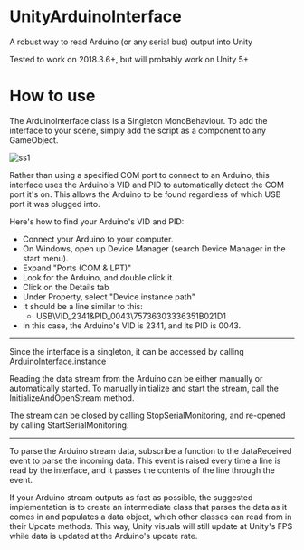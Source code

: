 # UnityArduinoInterface
A robust way to read Arduino (or any serial bus) output into Unity  

Tested to work on 2018.3.6+, but will probably work on Unity 5+

# How to use
The ArduinoInterface class is a Singleton MonoBehaviour. To add the interface to your scene, simply add the script as a component to any GameObject.

![ss1](https://user-images.githubusercontent.com/24966782/56639156-dfbbe680-6624-11e9-902a-7baa90f6af3c.png)

Rather than using a specified COM port to connect to an Arduino, this interface uses the Arduino's VID and PID to automatically detect the COM port it's on. This allows the Arduino to be found regardless of which USB port it was plugged into.

Here's how to find your Arduino's VID and PID:
* Connect your Arduino to your computer.
* On Windows, open up Device Manager (search Device Manager in the start menu).
* Expand "Ports (COM & LPT)"
* Look for the Arduino, and double click it.
* Click on the Details tab
* Under Property, select "Device instance path"
* It should be a line similar to this:
    * USB\VID_2341&PID_0043\75736303336351B021D1
* In this case, the Arduino's VID is 2341, and its PID is 0043.

---

Since the interface is a singleton, it can be accessed by calling ArduinoInterface.instance  

Reading the data stream from the Arduino can be either manually or automatically started. To manually initialize and start the stream, call the InitializeAndOpenStream method.  

The stream can be closed by calling StopSerialMonitoring, and re-opened by calling StartSerialMonitoring.

---

To parse the Arduino stream data, subscribe a function to the dataReceived event to parse the incoming data. This event is raised every time a line is read by the interface, and it passes the contents of the line through the event.

If your Arduino stream outputs as fast as possible, the suggested implementation is to create an intermediate class that parses the data as it comes in and populates a data object, which other classes can read from in their Update methods. This way, Unity visuals will still update at Unity's FPS while data is updated at the Arduino's update rate.
